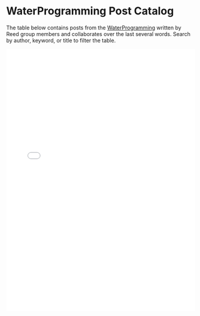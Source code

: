 # WaterProgramming Post Catalog

The table below contains posts from the [WaterProgramming](https://waterprogramming.wordpress.com/) written by Reed group members and collaborates over the last several words. Search by author, keyword, or title to filter the table. 

<div style="position:relative; height: 700;">
  <iframe src="post_catalog.html" 
  style="width: 100%; height: 700;"
  frameborder="0" allowfullscreen>
  </iframe>
</div>